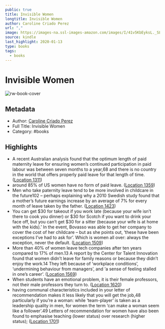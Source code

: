 ```yaml
---
public: true
title: Invisible Women
longtitle: Invisible Women
author: Caroline Criado Perez
url: ","
image: https://images-na.ssl-images-amazon.com/images/I/41v5KbEyksL._SL200_.jpg
source: kindle
last_highlight: 2020-01-13
type: books
tags:
  - books
---
```

# Invisible Women

![rw-book-cover](https://images-na.ssl-images-amazon.com/images/I/41v5KbEyksL._SL200_.jpg)

## Metadata
- Author: [Caroline Criado Perez](Caroline%20Criado%20Perez.md)
- Full Title: Invisible Women
- Category: #books

## Highlights
- A recent Australian analysis found that the optimum length of paid maternity leave for ensuring women’s continued participation in paid labour was between seven months to a year,68 and there is no country in the world that offers properly paid leave for that length of time. ([Location 1311](https://readwise.io/to_kindle?action=open&asin=B07N1N6VKT&location=1311))
- around 85% of US women have no form of paid leave. ([Location 1359](https://readwise.io/to_kindle?action=open&asin=B07N1N6VKT&location=1359))
- Men who take paternity leave tend to be more involved in childcare in the future102 – perhaps explaining why a 2010 Swedish study found that a mother’s future earnings increase by an average of 7% for every month of leave taken by the father. ([Location 1423](https://readwise.io/to_kindle?action=open&asin=B07N1N6VKT&location=1423))
- You can get $30 for takeout if you work late (because your wife isn’t there to cook you dinner) or $30 for Scotch if you want to drink your face off, but you can’t get $30 for a sitter (because your wife is at home with the kids).’ In the event, Bovasso was able to get her company to cover the cost of her childcare – but as she points out, ‘these have been exceptions I’ve had to ask for’. Which is women all over: always the exception, never the default. ([Location 1509](https://readwise.io/to_kindle?action=open&asin=B07N1N6VKT&location=1509))
- More than 40% of women leave tech companies after ten years compared to 17% of men.13 A report by the Center for Talent Innovation found that women didn’t leave for family reasons or because they didn’t enjoy the work.14 They left because of ‘workplace conditions’, ‘undermining behaviour from managers’, and ‘a sense of feeling stalled in one’s career’. ([Location 1569](https://readwise.io/to_kindle?action=open&asin=B07N1N6VKT&location=1569))
- When students have an emotional problem, it is their female professors, not their male professors they turn to. ([Location 1620](https://readwise.io/to_kindle?action=open&asin=B07N1N6VKT&location=1620))
- having communal characteristics included in your letter of recommendation makes it less likely that you will get the job,48 particularly if you’re a woman: while ‘team-player’ is taken as a leadership quality in men, for women the term ‘can make a woman seem like a follower’.49 Letters of recommendation for women have also been found to emphasise teaching (lower status) over research (higher status); ([Location 1701](https://readwise.io/to_kindle?action=open&asin=B07N1N6VKT&location=1701))
